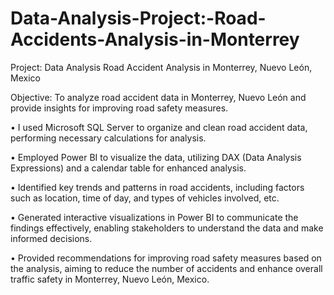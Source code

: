 # Data-Analysis-Project:-Road-Accidents-Analysis-in-Monterrey
 
Project: Data Analysis Road Accident Analysis in Monterrey, Nuevo León, Mexico

Objective: To analyze road accident data in Monterrey, Nuevo León and provide insights for improving road safety measures.

• I used Microsoft SQL Server to organize and clean road accident data, performing necessary calculations for analysis.

• Employed Power BI to visualize the data, utilizing DAX (Data Analysis Expressions) and a calendar table for enhanced analysis.

• Identified key trends and patterns in road accidents, including factors such as location, time of day, and types of vehicles involved, etc.

• Generated interactive visualizations in Power BI to communicate the findings effectively, enabling stakeholders to understand the data and make informed decisions.

• Provided recommendations for improving road safety measures based on the analysis, aiming to reduce the number of accidents and enhance overall traffic safety in Monterrey, Nuevo León, Mexico. 
